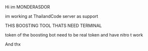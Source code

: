 Hi im MONDERASDOR

im working at ThailandCode server as support

THIS BOOSTING TOOL THATS NEED TERMINAL

token of the boosting bot need to be real token and have nitro
t work

And thx
